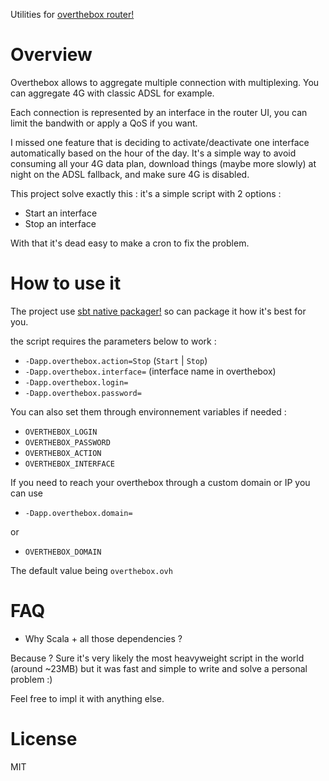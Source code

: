 Utilities for [overthebox router!](https://www.ovhtelecom.fr/overthebox/)

# Overview

Overthebox allows to aggregate multiple connection with multiplexing. 
You can aggregate 4G with classic ADSL for example.
 
Each connection is represented by an interface in the router UI, 
you can limit the bandwith or apply a QoS if you want.
 
I missed one feature that is deciding to activate/deactivate one interface
automatically based on the hour of the day. 
It's a simple way to avoid consuming all your 4G data plan, download things
(maybe more slowly) at night on the ADSL fallback, and make sure 4G is 
disabled. 

This project solve exactly this : it's a simple script with 2 options : 
- Start an interface
- Stop an interface

With that it's dead easy to make a cron to fix the problem. 

# How to use it

The project use [sbt native packager!](https://github.com/sbt/sbt-native-packager)
so can package it how it's best for you.

the script requires the parameters below to work :

- `-Dapp.overthebox.action=Stop` (`Start` | `Stop`)
- `-Dapp.overthebox.interface=` (interface name in overthebox)
- `-Dapp.overthebox.login=` 
- `-Dapp.overthebox.password=` 

You can also set them through environnement variables if needed : 

- `OVERTHEBOX_LOGIN`
- `OVERTHEBOX_PASSWORD`
- `OVERTHEBOX_ACTION`
- `OVERTHEBOX_INTERFACE`

If you need to reach your overthebox through a custom domain or IP you can use

-  `-Dapp.overthebox.domain=`

or
 
- `OVERTHEBOX_DOMAIN`

The default value being `overthebox.ovh`

# FAQ 

- Why Scala + all those dependencies ? 

Because ? Sure it's very likely the most heavyweight script in the world
(around ~23MB) but it was fast and simple to write and solve a personal problem :)

Feel free to impl it with anything else.


# License 

MIT